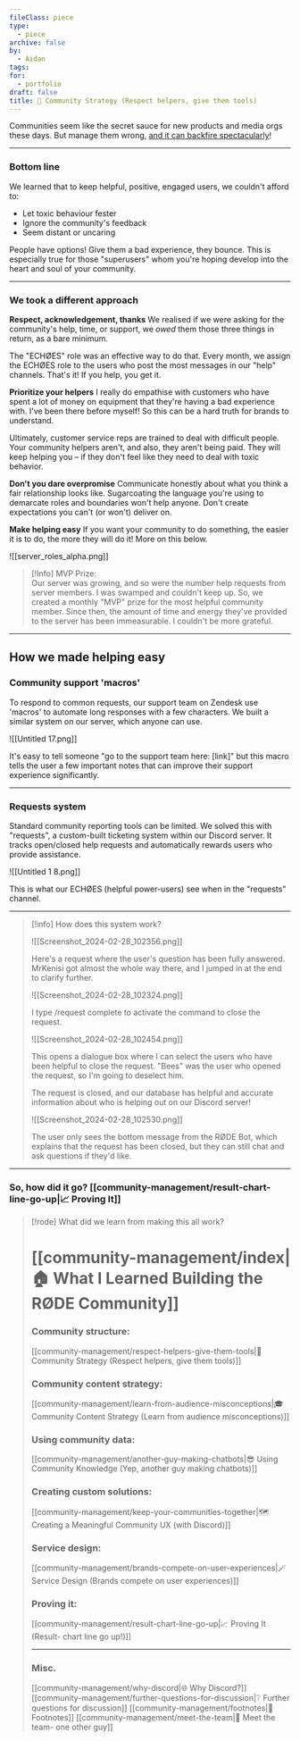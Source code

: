 ```yaml
---
fileClass: piece
type:
  - piece
archive: false
by:
  - Aidan
tags: 
for:
  - portfolio
draft: false
title: 💜 Community Strategy (Respect helpers, give them tools)
---
```


Communities seem like the secret sauce for new products and media orgs these days. But manage them wrong, [and it can backfire spectacularly](https://www.theverge.com/23873852/unity-new-pricing-model-news-updates)!

---

### Bottom line
We learned that to keep helpful, positive, engaged users, we couldn't afford to:

- Let toxic behaviour fester
- Ignore the community's feedback
- Seem distant or uncaring

People have options! Give them a bad experience, they bounce. This is especially true for those "superusers" whom you're hoping develop into the heart and soul of your community.

---

### We took a different approach

**Respect, acknowledgement, thanks**
We realised if we were asking for the community's help, time, or support, we _owed_ them those three things in return, as a bare minimum.

The "ECHØES" role was an effective way to do that. Every month, we assign the ECHØES role to the users who post the most messages in our "help" channels. That's it! If you help, you get it.

**Prioritize your helpers**
I really do empathise with customers who have spent a lot of money on equipment that they're having a bad experience with. I've been there before myself! So this can be a hard truth for brands to understand.

Ultimately, customer service reps are trained to deal with difficult people. Your community helpers aren't, and also, they aren't being paid. They will keep helping you – if they don't feel like they need to deal with toxic behavior.

**Don't you dare overpromise**
Communicate honestly about what you think a fair relationship looks like. Sugarcoating the language you're using to demarcate roles and boundaries won't help anyone. Don't create expectations you can't (or won't) deliver on.

**Make helping easy**
If you want your community to do something, the easier it is to do, the more they will do it! More on this below.

![[server_roles_alpha.png]]

> [!Info] MVP Prize:  
> Our server was growing, and so were the number help requests from server members. I was swamped and couldn't keep up. So, we created a monthly "MVP" prize for the most helpful community member. Since then, the amount of time and energy they've provided to the server has been immeasurable. I couldn't be more grateful.  

---

## How we made helping easy

### Community support 'macros'
To respond to common requests, our support team on Zendesk use 'macros' to automate long responses with a few characters. We built a similar system on our server, which anyone can use.

![[Untitled 17.png]]

It's easy to tell someone "go to the support team here: [link]" but this macro tells the user a few important notes that can improve their support experience significantly.

---

### Requests system
Standard community reporting tools can be limited. We solved this with "requests", a custom-built ticketing system within our Discord server. It tracks open/closed help requests and automatically rewards users who provide assistance.

![[Untitled 1 8.png]]

This is what our ECHØES (helpful power-users) see when in the "requests" channel.

---

> [!info] How does this system work?
> 
> ![[Screenshot_2024-02-28_102356.png]]
> 
> Here's a request where the user's question has been fully answered. MrKenisi got almost the whole way there, and I jumped in at the end to clarify further.
> 
> ![[Screenshot_2024-02-28_102324.png]]
> 
> I type /request complete to activate the command to close the request.  
> 
> ![[Screenshot_2024-02-28_102454.png]]
> 
> This opens a dialogue box where I can select the users who have been helpful to close the request. "Bees" was the user who opened the request, so I'm going to deselect him.
> 
> The request is closed, and our database has helpful and accurate information about who is helping out on our Discord server!
> 
> ![[Screenshot_2024-02-28_102530.png]]
> 
> The user only sees the bottom message from the RØDE Bot, which explains that the request has been closed, but they can still chat and ask questions if they'd like.  

---

### So, how did it go? [[community-management/result-chart-line-go-up|📈 Proving It]]


> [!rode] What did we learn from making this all work?
> # [[community-management/index|🏠 What I Learned Building the RØDE Community]]
> 
> ### Community structure:
> [[community-management/respect-helpers-give-them-tools|💜 Community Strategy (Respect helpers, give them tools)]]
> 
> ### Community content strategy:
> [[community-management/learn-from-audience-misconceptions|🎓 Community Content Strategy (Learn from audience misconceptions)]]
> 
> ### Using community data:
> [[community-management/another-guy-making-chatbots|😎 Using Community Knowledge (Yep, another guy making chatbots)]]
> 
> ### Creating custom solutions:
> [[community-management/keep-your-communities-together|🗺️ Creating a Meaningful Community UX (with Discord)]]
> 
> ### Service design:
> [[community-management/brands-compete-on-user-experiences|🪄 Service Design (Brands compete on user experiences)]]
> 
> ### Proving it:
> [[community-management/result-chart-line-go-up|📈 Proving It (Result- chart line go up!)]]
> 
> ---
> 
> ### Misc.
> [[community-management/why-discord|🌐 Why Discord?]]
> [[community-management/further-questions-for-discussion|❔ Further questions for discussion]]
> [[community-management/footnotes|📜 Footnotes]]
> [[community-management/meet-the-team|👋 Meet the team- one other guy]]
